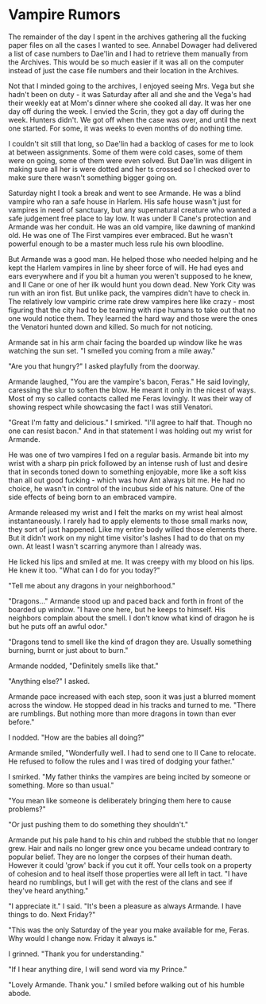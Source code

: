 #  Vampire Rumors

The remainder of the day I spent in the archives gathering all the fucking paper
files on all the cases I wanted to see. Annabel Dowager had delivered a list of
case numbers to Dae'lin and I had to retrieve them manually from the Archives.
This would be so much easier if it was all on the computer instead of just the
case file numbers and their location in the Archives.

Not that I minded going to the archives, I enjoyed seeing Mrs. Vega but she
hadn't been on duty - it was Saturday after all and she and the Vega's had their
weekly eat at Mom's dinner where she cooked all day. It was her one day off
during the week. I envied the Scrin, they got a day off during the week. Hunters
didn't. We got off when the case was over, and until the next one started. For
some, it was weeks to even months of do nothing time.

I couldn't sit still that long, so Dae'lin had a backlog of cases for me to look
at between assignments. Some of them were cold cases, some of them were on
going, some of them were even solved. But Dae'lin was diligent in making sure
all her is were dotted and her ts crossed so I checked over to make sure there
wasn't something bigger going on.

Saturday night I took a break and went to see Armande. He was a blind vampire
who ran a safe house in Harlem. His safe house wasn't just for vampires in need
of sanctuary, but any supernatural creature who wanted a safe judgement free
place to lay low. It was under Il Cane's protection and Armande was her conduit.
He was an old vampire, like dawning of mankind old. He was one of The First
vampires ever embraced. But he wasn't powerful enough to be a master much less
rule his own bloodline.

But Armande was a good man. He helped those who needed helping and he kept the
Harlem vampires in line by sheer force of will. He had eyes and ears everywhere
and if you bit a human you weren't supposed to he knew, and Il Cane or one of
her ilk would hunt you down dead. New York City was run with an iron fist. But
unlike pack, the vampires didn't have to check in. The relatively low vampiric
crime rate drew vampires here like crazy - most figuring that the city had to be
teaming with ripe humans to take out that no one would notice them. They learned
the hard way and those were the ones the Venatori hunted down and killed. So
much for not noticing.

Armande sat in his arm chair facing the boarded up window like he was watching
the sun set. "I smelled you coming from a mile away."

"Are you that hungry?" I asked playfully from the doorway.

Armande laughed, "You are the vampire's bacon, Feras." He said lovingly,
caressing the slur to soften the blow. He meant it only in the nicest of ways.
Most of my so called contacts called me Feras lovingly. It was their way of
showing respect while showcasing the fact I was still Venatori.

"Great I'm fatty and delicious." I smirked. "I'll agree to half that. Though no
one can resist bacon." And in that statement I was holding out my wrist for
Armande.

He was one of two vampires I fed on a regular basis. Armande bit into my wrist
with a sharp pin prick followed by an intense rush of lust and desire that in
seconds toned down to something enjoyable, more like a soft kiss than all out
good fucking - which was how Ant always bit me. He had no choice, he wasn't in
control of the incubus side of his nature. One of the side effects of being born
to an embraced vampire.

Armande released my wrist and I felt the marks on my wrist heal almost
instantaneously. I rarely had to apply elements to those small marks now, they
sort of just happened. Like my entire body willed those elements there. But it
didn't work on my night time visitor's lashes I had to do that on my own. At
least I wasn't scarring anymore than I already was.

He licked his lips and smiled at me. It was creepy with my blood on his lips. He
knew it too. "What can I do for you today?"

"Tell me about any dragons in your neighborhood."

"Dragons…" Armande stood up and paced back and forth in front of the boarded up
window. "I have one here, but he keeps to himself. His neighbors complain about
the smell. I don't know what kind of dragon he is but he puts off an awful
odor."

"Dragons tend to smell like the kind of dragon they are. Usually something
burning, burnt or just about to burn."

Armande nodded, "Definitely smells like that."

"Anything else?" I asked.

Armande pace increased with each step, soon it was just a blurred moment across
the window. He stopped dead in his tracks and turned to me. "There are
rumblings. But nothing more than more dragons in town than ever before."

I nodded. "How are the babies all doing?"

Armande smiled, "Wonderfully well. I had to send one to Il Cane to relocate. He
refused to follow the rules and I was tired of dodging your father."

I smirked. "My father thinks the vampires are being incited by someone or
something. More so than usual."

"You mean like someone is deliberately bringing them here to cause problems?"

"Or just pushing them to do something they shouldn't."

Armande put his pale hand to his chin and rubbed the stubble that no longer
grew. Hair and nails no longer grew once you became undead contrary to popular
belief. They are no longer the corpses of their human death. However it could
'grow' back if you cut it off. Your cells took on a property of cohesion and to
heal itself those properties were all left in tact. "I have heard no rumblings,
but I will get with the rest of the clans and see if they've heard anything."

"I appreciate it." I said. "It's been a pleasure as always Armande. I have
things to do. Next Friday?"

"This was the only Saturday of the year you make available for me, Feras. Why
would I change now. Friday it always is."

I grinned. "Thank you for understanding."

"If I hear anything dire, I will send word via my Prince."

"Lovely Armande. Thank you." I smiled before walking out of his humble abode.

